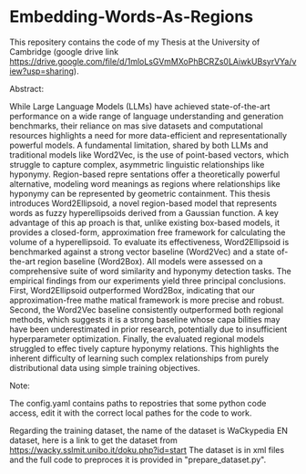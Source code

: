 # Embedding-Words-As-Regions

This repositery contains the code of my Thesis at the University of Cambridge (google drive link https://drive.google.com/file/d/1mloLsGVmMXoPhBCRZs0LAiwkUBsyrVYa/view?usp=sharing).

Abstract:

 While Large Language Models (LLMs) have achieved state-of-the-art performance on a
 wide range of language understanding and generation benchmarks, their reliance on mas
sive datasets and computational resources highlights a need for more data-efficient and
 representationally powerful models. A fundamental limitation, shared by both LLMs and
 traditional models like Word2Vec, is the use of point-based vectors, which struggle to
 capture complex, asymmetric linguistic relationships like hyponymy. Region-based repre
sentations offer a theoretically powerful alternative, modeling word meanings as regions
 where relationships like hyponymy can be represented by geometric containment.
 This thesis introduces Word2Ellipsoid, a novel region-based model that represents words
 as fuzzy hyperellipsoids derived from a Gaussian function. A key advantage of this ap
proach is that, unlike existing box-based models, it provides a closed-form, approximation
free framework for calculating the volume of a hyperellipsoid. To evaluate its effectiveness,
 Word2Ellipsoid is benchmarked against a strong vector baseline (Word2Vec) and a state
of-the-art region baseline (Word2Box). All models were assessed on a comprehensive suite
 of word similarity and hyponymy detection tasks.
 The empirical findings from our experiments yield three principal conclusions. First,
 Word2Ellipsoid outperformed Word2Box, indicating that our approximation-free mathe
matical framework is more precise and robust. Second, the Word2Vec baseline consistently
 outperformed both regional methods, which suggests it is a strong baseline whose capa
bilities may have been underestimated in prior research, potentially due to insufficient
 hyperparameter optimization. Finally, the evaluated regional models struggled to effec
tively capture hyponymy relations. This highlights the inherent difficulty of learning such
 complex relationships from purely distributional data using simple training objectives.


 Note:

 The config.yaml contains paths to repostries that some python code access, edit it with the correct local pathes for the code to work.

 Regarding the training dataset, the name of the dataset is WaCkypedia EN dataset,  here is a link to get the dataset from 
 https://wacky.sslmit.unibo.it/doku.php?id=start
 The dataset is in xml files and the full code to preproces it is provided in "prepare_dataset.py".
 
 

 
